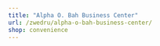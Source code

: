 ```yaml
---
title: "Alpha O. Bah Business Center"
url: /zwedru/alpha-o-bah-business-center/
shop: convenience
---
```

